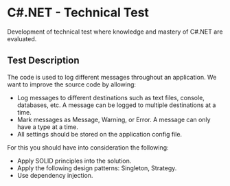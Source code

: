 # C\#.NET - Technical Test
Development of technical test where knowledge and mastery of C#.NET are evaluated.

## Test Description
The code is used to log different messages throughout an application. We want to improve the source code by allowing: 

- Log messages to different destinations such as text files, console, databases, etc. A message can be logged to multiple destinations at a time.
- Mark messages as Message, Warning, or Error. A message can only have a type at a time.
- All settings should be stored on the application config file.

For this you should have into consideration the following:

- Apply SOLID principles into the solution.
- Apply the following design patterns: Singleton, Strategy.
- Use dependency injection.
